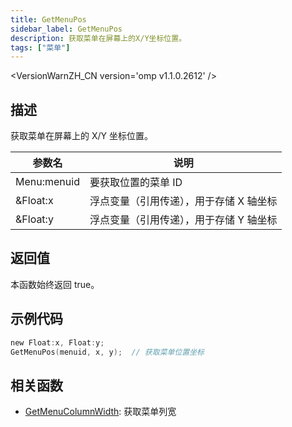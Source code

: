 ```yaml
---
title: GetMenuPos
sidebar_label: GetMenuPos
description: 获取菜单在屏幕上的X/Y坐标位置。
tags: ["菜单"]
---
```


<VersionWarnZH_CN version='omp v1.1.0.2612' />

## 描述

获取菜单在屏幕上的 X/Y 坐标位置。

| 参数名      | 说明                                    |
| ----------- | --------------------------------------- |
| Menu:menuid | 要获取位置的菜单 ID                     |
| &Float:x    | 浮点变量（引用传递），用于存储 X 轴坐标 |
| &Float:y    | 浮点变量（引用传递），用于存储 Y 轴坐标 |

## 返回值

本函数始终返回 true。

## 示例代码

```c
new Float:x, Float:y;
GetMenuPos(menuid, x, y);  // 获取菜单位置坐标
```

## 相关函数

- [GetMenuColumnWidth](GetMenuColumnWidth.md): 获取菜单列宽
